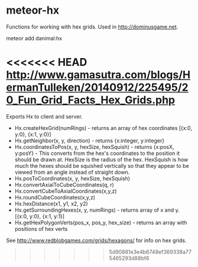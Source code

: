 meteor-hx
=========

Functions for working with hex grids.  Used in http://dominusgame.net.

meteor add danimal:hx

<<<<<<< HEAD
http://www.gamasutra.com/blogs/HermanTulleken/20140912/225495/20_Fun_Grid_Facts_Hex_Grids.php
=======
Exports Hx to client and server.

* Hx.createHexGrid(numRings) - returns an array of hex coordinates [{x:0, y:0}, {x:1, y:0}]
* Hx.getNeighbor(x, y, direction) - returns {x:integer, y:integer}
* Hx.coordinatesToPos(x, y, hexSize, hexSquish) - returns {x:posX, y:posY} - This converts from the hex's coordinates to the position it should be drawn at.  HexSize is the radius of the hex.  HexSquish is how much the hexes should be squished vertically so that they appear to be viewed from an angle instead of straight down.
* Hx.posToCoordinates(x, y, hexSize, hexSquish)
* Hx.convertAxialToCubeCoordinates(q, r)
* Hx.convertCubeToAxialCoordinates(x,y,z)
* Hx.roundCubeCoordinates(x,y,z)
* Hx.hexDistance(x1, y1, x2, y2)
* Hx.getSurroundingHexes(x, y, numRings) - returns array of x and y.  [{x:0, y:0}, {x:1, y:1}]
* Hx.getHexPolygonVerts(pos_x, pos_y, hex_size) - returns an array with positions of hex verts

See http://www.redblobgames.com/grids/hexagons/ for info on hex grids.
>>>>>>> 5d90881e3e4b6748ef369338a775465293d88bf6
